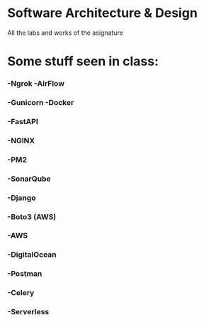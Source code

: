 # Software Architecture & Design

All the labs and works of the asignature

# Some stuff seen in class:

### -Ngrok        -AirFlow
### -Gunicorn     -Docker
### -FastAPI
### -NGINX
### -PM2
### -SonarQube
### -Django
### -Boto3 (AWS)
### -AWS
### -DigitalOcean
### -Postman 
### -Celery
### -Serverless

